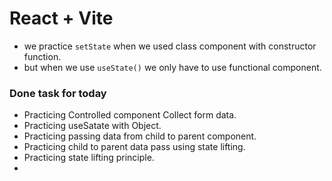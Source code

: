 # React + Vite

- we practice `setState` when we used class component with constructor function.
- but when we use `useState()` we only have to use functional component.

### Done task for today
- Practicing Controlled component Collect form data.
- Practicing useSatate with Object.
- Practicing passing data from child to parent component.
- Practicing child to parent data pass using state lifting.
- Practicing state lifting principle.
- 
